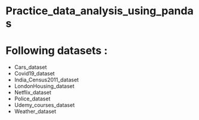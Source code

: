 # Practice_data_analysis_using_pandas

# Following datasets :

* Cars_dataset
* Covid19_dataset
* India_Census2011_dataset
* LondonHousing_dataset
* Netflix_dataset
* Police_dataset
* Udemy_courses_dataset
* Weather_dataset
